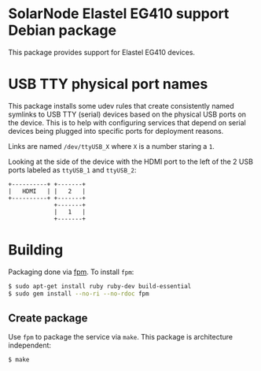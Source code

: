 # SolarNode Elastel EG410 support Debian package

This package provides support for Elastel EG410 devices.

# USB TTY physical port names

This package installs some udev rules that create consistently named symlinks to USB TTY (serial)
devices based on the physical USB ports on the device. This is to help with configuring services
that depend on serial devices being plugged into specific ports for deployment reasons.

Links are named `/dev/ttyUSB_X` where `X` is a number staring a `1`.

Looking at the side of the device with the HDMI port to the left of the 2 USB ports labeled as
`ttyUSB_1` and `ttyUSB_2`:

```
+----------+ +-------+
|   HDMI   | |   2   |
+----------+ +-------+
             +-------+
             |   1   |
             +-------+
```

# Building

Packaging done via [fpm][fpm]. To install `fpm`:

```sh
$ sudo apt-get install ruby ruby-dev build-essential
$ sudo gem install --no-ri --no-rdoc fpm
```

## Create package

Use `fpm` to package the service via `make`. This package is architecture independent:

```sh
$ make
```

[fpm]: https://github.com/jordansissel/fpm
